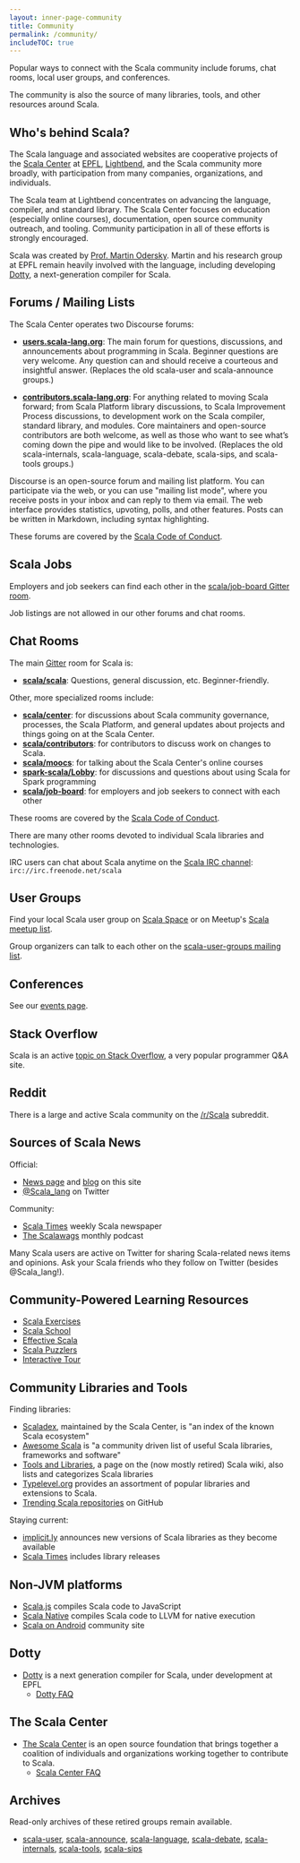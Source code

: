 ```yaml
---
layout: inner-page-community
title: Community
permalink: /community/
includeTOC: true
---
```


Popular ways to connect with the Scala community include forums, chat rooms, local user groups, and conferences.

The community is also the source of many libraries, tools, and other resources around Scala.

## Who's behind Scala?

The Scala language and associated websites are cooperative projects of
the [Scala Center](https://scala.epfl.ch) at [EPFL](http://epfl.ch),
[Lightbend](https://www.lightbend.com), and the Scala community
more broadly, with participation from many companies, organizations,
and individuals.

The Scala team at Lightbend concentrates on advancing the language,
compiler, and standard library.  The Scala Center focuses on education
(especially online courses), documentation, open source community
outreach, and tooling.  Community participation in all of these
efforts is strongly encouraged.

Scala was created by
[Prof. Martin Odersky](http://lampwww.epfl.ch/~odersky/).  Martin and
his research group at EPFL remain heavily involved with the language,
including developing [Dotty](http://dotty.epfl.ch), a
next-generation compiler for Scala.

## Forums / Mailing Lists

The Scala Center operates two Discourse forums:

 * **[users.scala-lang.org](https://users.scala-lang.org)**: The main forum for questions, discussions, and announcements about programming in Scala. Beginner questions are very welcome. Any question can and should receive a courteous and insightful answer.  (Replaces the old scala-user and scala-announce groups.)

 * **[contributors.scala-lang.org](https://contributors.scala-lang.org)**: For anything related to moving Scala forward; from Scala Platform library discussions, to Scala Improvement Process discussions, to development work on the Scala compiler, standard library, and modules. Core maintainers and open-source contributors are both welcome, as well as those who want to see what’s coming down the pipe and would like to be involved.  (Replaces the old scala-internals, scala-language, scala-debate, scala-sips, and scala-tools groups.)

Discourse is an open-source forum and mailing list platform. You can participate via the web, or you can use "mailing list mode", where you receive posts in your inbox and can reply to them via email. The web interface provides statistics, upvoting, polls, and other features. Posts can be written in Markdown, including syntax highlighting.

These forums are covered by the [Scala Code of Conduct](../conduct.html).

## Scala Jobs

Employers and job seekers can find each other in the [scala/job-board Gitter room](https://gitter.im/scala/job-board).

Job listings are not allowed in our other forums and chat rooms.

## Chat Rooms

The main [Gitter](https://gitter.im) room for Scala is:

* **[scala/scala](https://gitter.im/scala/scala)**: Questions, general discussion, etc. Beginner-friendly.

Other, more specialized rooms include:

* **[scala/center](scala/center)**: for discussions about Scala community governance, processes, the Scala Platform, and general updates about projects and things going on at the Scala Center.
* **[scala/contributors](https://gitter.im/scala/contributors)**: for contributors to discuss work on changes to Scala.
* **[scala/moocs](https://gitter.im/scala/moocs)**: for talking about the Scala Center's online courses
* **[spark-scala/Lobby](https://gitter.im/spark-scala/Lobby)**: for discussions and questions about using Scala for Spark programming
* **[scala/job-board](https://gitter.im/scala/job-board)**: for employers and job seekers to connect with each other

These rooms are covered by the [Scala Code of Conduct](../conduct.html).

There are many other rooms devoted to individual Scala libraries and technologies.

IRC users can chat about Scala anytime on the [Scala IRC channel](http://webchat.freenode.net/?randomnick=1&channels=scala&prompt=1): `irc://irc.freenode.net/scala`

## User Groups

Find your local Scala user group on [Scala Space](http://scala.space/) or on Meetup's [Scala meetup list](http://scala.meetup.com/).

Group organizers can talk to each other on the [scala-user-groups mailing list](https://groups.google.com/forum/#!forum/scala-user-groups).

## Conferences

See our [events page](/events/).

## Stack Overflow

Scala is an active [topic on Stack Overflow](http://stackoverflow.com/questions/tagged/scala), a very popular programmer Q&A site.

## Reddit

There is a large and active Scala community on the [/r/Scala](http://reddit.com/r/scala) subreddit.

## Sources of Scala News

Official:

* [News page](http://www.scala-lang.org/news/) and [blog](http://www.scala-lang.org/blog/) on this site
* [@Scala_lang](https://twitter.com/scala_lang) on Twitter

Community:

* [Scala Times](http://scalatimes.com) weekly Scala newspaper
* [The Scalawags](http://scalawags.tv) monthly podcast

Many Scala users are active on Twitter for sharing Scala-related news
items and opinions.  Ask your Scala friends who they follow on Twitter
(besides @Scala_lang!).

## Community-Powered Learning Resources

* [Scala Exercises](http://scala-exercises.47deg.com/)
* [Scala School](http://twitter.github.com/scala_school/)
* [Effective Scala](http://twitter.github.com/effectivescala/)
* [Scala Puzzlers](http://scalapuzzlers.com/)
* [Interactive Tour](http://scalatutorials.com/tour)

## Community Libraries and Tools

Finding libraries:

* [Scaladex](https://index.scala-lang.org), maintained by the Scala Center, is "an index of the known Scala ecosystem"
* [Awesome Scala](https://github.com/lauris/awesome-scala) is "a community driven list of useful Scala libraries, frameworks and software"
* [Tools and Libraries](https://wiki.scala-lang.org/display/SW/Tools+and+Libraries), a page on the (now mostly retired) Scala wiki, also lists and categorizes Scala libraries
* [Typelevel.org](http://typelevel.org) provides an assortment of popular libraries and extensions to Scala.
* [Trending Scala repositories](https://github.com/trending?l=scala&since=monthly) on GitHub

Staying current:

* [implicit.ly](http://implicit.ly) announces new versions of Scala libraries as they become available
* [Scala Times](http://scalatimes.com) includes library releases

## Non-JVM platforms

* [Scala.js](https://www.scala-js.org) compiles Scala code to JavaScript
* [Scala Native](http://www.scala-native.org) compiles Scala code to LLVM for native execution
* [Scala on Android](http://scala-android.org) community site

## Dotty

* [Dotty](http://dotty.epfl.ch) is a next generation compiler for Scala, under development at EPFL
    * [Dotty FAQ](http://dotty.epfl.ch/#why-dotty)

## The Scala Center

* [The Scala Center](https://scala.epfl.ch/) is an open source foundation that brings together a coalition of individuals and organizations working together to contribute to Scala.
    * [Scala Center FAQ](https://scala.epfl.ch/faqs.html)

## Archives

Read-only archives of these retired groups remain available.

 * [scala-user](http://groups.google.com/group/scala-user), [scala-announce](http://groups.google.com/group/scala-announce), [scala-language](http://groups.google.com/group/scala-language), [scala-debate](http://groups.google.com/group/scala-debate), [scala-internals](http://groups.google.com/group/scala-internals), [scala-tools](http://groups.google.com/group/scala-tools), [scala-sips](http://groups.google.com/group/scala-sips)
